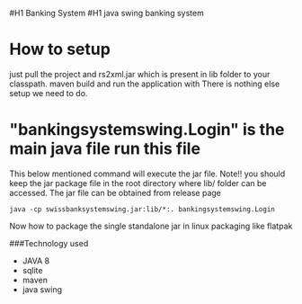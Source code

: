 
#H1 Banking System
#H1 java swing banking system


# 


# How to setup 
just pull the project and rs2xml.jar which is present in lib folder to your classpath.
maven build and run the application with
There is nothing else setup we need to do.

# "bankingsystemswing.Login" is the main java file run this file

This below mentioned command will execute the jar file. Note!! you should keep the jar package file in the root directory where lib/ folder can be accessed. The jar file can be obtained from release page


`java -cp swissbanksystemswing.jar:lib/*:. bankingsystemswing.Login`


Now how to package the single standalone jar in linux packaging like flatpak






















###Technology used

- JAVA 8
- sqlite 
- maven
- java swing

